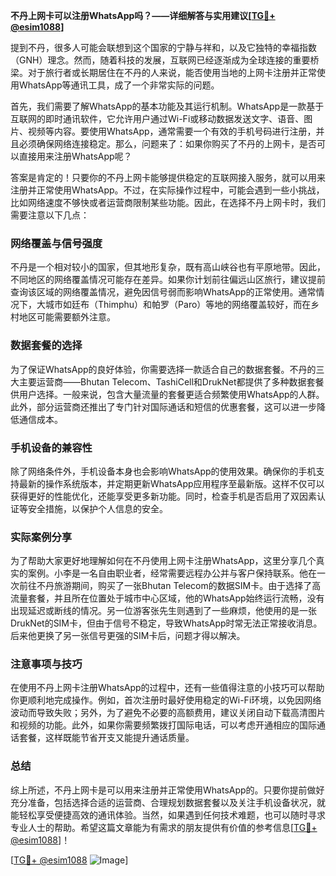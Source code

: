 **不丹上网卡可以注册WhatsApp吗？——详细解答与实用建议[[TG💪+ @esim1088](https://t.me/s/esim1088)]**

提到不丹，很多人可能会联想到这个国家的宁静与祥和，以及它独特的幸福指数（GNH）理念。然而，随着科技的发展，互联网已经逐渐成为全球连接的重要桥梁。对于旅行者或长期居住在不丹的人来说，能否使用当地的上网卡注册并正常使用WhatsApp等通讯工具，成了一个非常实际的问题。

首先，我们需要了解WhatsApp的基本功能及其运行机制。WhatsApp是一款基于互联网的即时通讯软件，它允许用户通过Wi-Fi或移动数据发送文字、语音、图片、视频等内容。要使用WhatsApp，通常需要一个有效的手机号码进行注册，并且必须确保网络连接稳定。那么，问题来了：如果你购买了不丹的上网卡，是否可以直接用来注册WhatsApp呢？

答案是肯定的！只要你的不丹上网卡能够提供稳定的互联网接入服务，就可以用来注册并正常使用WhatsApp。不过，在实际操作过程中，可能会遇到一些小挑战，比如网络速度不够快或者运营商限制某些功能。因此，在选择不丹上网卡时，我们需要注意以下几点：

### 网络覆盖与信号强度

不丹是一个相对较小的国家，但其地形复杂，既有高山峡谷也有平原地带。因此，不同地区的网络覆盖情况可能存在差异。如果你计划前往偏远山区旅行，建议提前查询该区域的网络覆盖情况，避免因信号弱而影响WhatsApp的正常使用。通常情况下，大城市如廷布（Thimphu）和帕罗（Paro）等地的网络覆盖较好，而在乡村地区可能需要额外注意。

### 数据套餐的选择

为了保证WhatsApp的良好体验，你需要选择一款适合自己的数据套餐。不丹的三大主要运营商——Bhutan Telecom、TashiCell和DrukNet都提供了多种数据套餐供用户选择。一般来说，包含大量流量的套餐更适合频繁使用WhatsApp的人群。此外，部分运营商还推出了专门针对国际通话和短信的优惠套餐，这可以进一步降低通信成本。

### 手机设备的兼容性

除了网络条件外，手机设备本身也会影响WhatsApp的使用效果。确保你的手机支持最新的操作系统版本，并定期更新WhatsApp应用程序至最新版。这样不仅可以获得更好的性能优化，还能享受更多新功能。同时，检查手机是否启用了双因素认证等安全措施，以保护个人信息的安全。

### 实际案例分享

为了帮助大家更好地理解如何在不丹使用上网卡注册WhatsApp，这里分享几个真实的案例。小李是一名自由职业者，经常需要远程办公并与客户保持联系。他在一次前往不丹旅游期间，购买了一张Bhutan Telecom的数据SIM卡。由于选择了高流量套餐，并且所在位置处于城市中心区域，他的WhatsApp始终运行流畅，没有出现延迟或断线的情况。另一位游客张先生则遇到了一些麻烦，他使用的是一张DrukNet的SIM卡，但由于信号不稳定，导致WhatsApp时常无法正常接收消息。后来他更换了另一张信号更强的SIM卡后，问题才得以解决。

### 注意事项与技巧

在使用不丹上网卡注册WhatsApp的过程中，还有一些值得注意的小技巧可以帮助你更顺利地完成操作。例如，首次注册时最好使用稳定的Wi-Fi环境，以免因网络波动而导致失败；另外，为了避免不必要的高额费用，建议关闭自动下载高清图片和视频的功能。此外，如果你需要频繁拨打国际电话，可以考虑开通相应的国际通话套餐，这样既能节省开支又能提升通话质量。

### 总结

综上所述，不丹上网卡是可以用来注册并正常使用WhatsApp的。只要你提前做好充分准备，包括选择合适的运营商、合理规划数据套餐以及关注手机设备状况，就能轻松享受便捷高效的通讯体验。当然，如果遇到任何技术难题，也可以随时寻求专业人士的帮助。希望这篇文章能为有需求的朋友提供有价值的参考信息[[TG💪+ @esim1088](https://t.me/s/esim1088)]！

[[TG💪+ @esim1088](https://t.me/s/esim1088) ![Image](https://i.postimg.cc/4NQfJmqS/Snipaste-2025-05-13-00-14-12.png)]